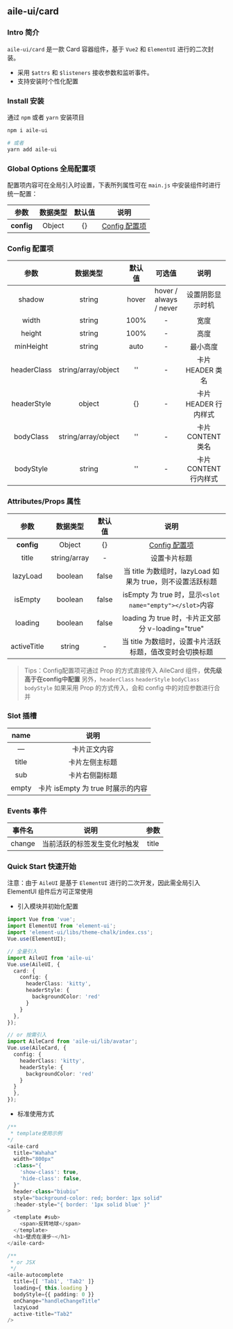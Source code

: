 ## aile-ui/card

### Intro 简介

`aile-ui/card` 是一款 Card 容器组件，基于 `Vue2` 和 `ElementUI` 进行的二次封装。

- 采用 `$attrs` 和 `$listeners` 接收参数和监听事件。
- 支持安装时个性化配置

### Install 安装

通过 `npm` 或者 `yarn` 安装项目

```bash
npm i aile-ui

# 或者
yarn add aile-ui
```

### Global Options 全局配置项

配置项内容可在全局引入时设置，下表所列属性可在 `main.js` 中安装组件时进行统一配置：

|    参数    | 数据类型 | 默认值 |              说明               |
| :--------: | :------: | :----: | :-----------------------------: |
| **config** |  Object  |   {}   | [Config 配置项](#Config-配置项) |

### Config 配置项

|    参数     |      数据类型       | 默认值 |         可选值         |         说明          |
| :---------: | :-----------------: | :----: | :--------------------: | :-------------------: |
|   shadow    |       string        | hover  | hover / always / never |   设置阴影显示时机    |
|    width    |       string        |  100%  |           -            |         宽度          |
|   height    |       string        |  100%  |           -            |         高度          |
|  minHeight  |       string        |  auto  |           -            |       最小高度        |
| headerClass | string/array/object |   ''   |           -            |   卡片 HEADER 类名    |
| headerStyle |       object        |   {}   |           -            | 卡片 HEADER 行内样式  |
|  bodyClass  | string/array/object |   ''   |           -            |   卡片 CONTENT 类名   |
|  bodyStyle  |       string        |   ''   |           -            | 卡片 CONTENT 行内样式 |

### Attributes/Props 属性

|    参数     |   数据类型   | 默认值 |                            说明                            |
| :---------: | :----------: | :----: | :--------------------------------------------------------: |
| **config**  |    Object    |   {}   |              [Config 配置项](#Config-配置项)               |
|    title    | string/array |   -    |                        设置卡片标题                        |
|  lazyLoad   |   boolean    | false  | 当 title 为数组时，lazyLoad 如果为 true，则不设置活跃标题  |
|  isEmpty  |   boolean    | false  | isEmpty 为 true 时，显示`<slot name="empty"></slot>`内容 |
|   loading   |   boolean    | false  |     loading 为 true 时，卡片正文部分 v-loading="true"      |
| activeTitle |    string    |   -    |  当 title 为数组时，设置卡片活跃标题，值改变时会切换标题   |

> Tips：Config配置项可通过 Prop 的方式直接传入 AileCard 组件，**优先级高于在config中配置**
> 另外，`headerClass` `headerStyle` `bodyClass` `bodyStyle` 如果采用 Prop 的方式传入，会和 config 中的对应参数进行合并

### Slot 插槽

| name  |                说明                 |
| :---: | :---------------------------------: |
|   —   |            卡片正文内容             |
| title |           卡片左侧主标题            |
|  sub  |           卡片右侧副标题            |
| empty | 卡片 isEmpty 为 true 时展示的内容 |

### Events 事件

| 事件名 |             说明             | 参数  |
| :----: | :--------------------------: | :---: |
| change | 当前活跃的标签发生变化时触发 | title |

### Quick Start 快速开始

注意：由于 `AileUI` 是基于 `ElementUI` 进行的二次开发，因此需全局引入 ElementUI 组件后方可正常使用

- 引入模块并初始化配置

```ts
import Vue from 'vue';
import ElementUI from 'element-ui';
import 'element-ui/libs/theme-chalk/index.css';
Vue.use(ElementUI);

// 全量引入
import AileUI from 'aile-ui'
Vue.use(AileUI, {
  card: {
    config: {
      headerClass: 'kitty',
      headerStyle: {
        backgroundColor: 'red'
      }
    }
  },
});

// or 按需引入
import AileCard from 'aile-ui/lib/avatar';
Vue.use(AileCard, {
  config: {
    headerClass: 'kitty',
    headerStyle: {
      backgroundColor: 'red'
    }
  }
  },
});
```

- 标准使用方式

```ts
/**
 * template使用示例
*/
<aile-card
  title="Wahaha"
  width="800px"
  :class="{
    'show-class': true,
    'hide-class': false,
  }"
  header-class="biubiu"
  style="background-color: red; border: 1px solid"
  :header-style="{ border: '1px solid blue' }"
>
  <template #sub>
    <span>反转地球</span>
  </template>
  <h1>壁虎在漫步~</h1>
</aile-card>

/**
 * or JSX
 */
<aile-autocomplete
  title={[ 'Tab1', 'Tab2' ]}
  loading={ this.loading }
  bodyStyle={{ padding: 0 }}
  onChange="handleChangeTitle"
  lazyLoad
  active-title="Tab2"
/>
```
